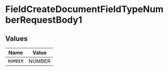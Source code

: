 # FieldCreateDocumentFieldTypeNumberRequestBody1


## Values

| Name     | Value    |
| -------- | -------- |
| `NUMBER` | NUMBER   |